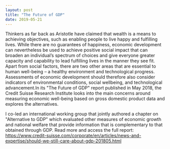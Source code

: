 ```yaml
---
layout: post
title: "The Future of GDP"
date: 2019-05-21
---
```


Thinkers as far back as Aristotle have claimed that wealth is a means to achieving objectives, such as enabling people to live happy and fulfilling lives. While there are no guarantees of happiness, economic development can nevertheless be used to achieve positive social impact that can broaden an individual’s spectrum of choices and give everyone greater capacity and capability to lead fulfilling lives in the manner they see fit. Apart from social factors, there are two other areas that are essential to human well-being – a healthy environment and technological progress. Assessments of economic development should therefore also consider indicators of environmental conditions, social wellbeing, and technological advancement.In its "The Future of GDP" report published in May 2018, the Credit Suisse Research Institute looks into the main concerns around measuring economic well-being based on gross domestic product data and explores the alternatives. 

I co-led an international working group that jointly authored a chapter on "Alternative to GDP" which evaluated other measures of economic growth and national welfare that provide information that is complementary to that obtained through GDP. Read more and access the full report: https://www.credit-suisse.com/corporate/en/articles/news-and-expertise/should-we-still-care-about-gdp-201805.html 
